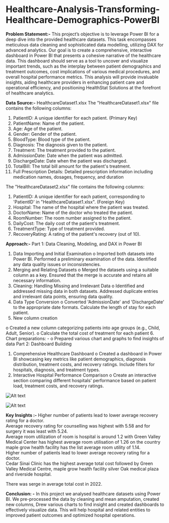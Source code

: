 # Healthcare-Analysis-Transforming-Healthcare-Demographics-PowerBI

**Problem Statement:-**
This project’s  objective is to leverage Power BI for a deep dive into the provided healthcare datasets. This task encompasses meticulous data cleaning and sophisticated data modelling, utilizing DAX for advanced analytics. Our goal is to create a comprehensive, interactive dashboard in Power BI that presents a cohesive narrative of the healthcare data. This dashboard should serve as a tool to uncover and visualize important trends, such as the interplay between patient demographics and treatment outcomes, cost implications of various medical procedures, and overall hospital performance metrics. This analysis will provide invaluable insights, aiding healthcare providers in enhancing patient care and operational efficiency, and positioning HealthStat Solutions at the forefront of healthcare analytics.


**Data Source:-**
HealthcareDataset1.xlsx
The "HealthcareDataset1.xlsx" file contains the following columns:
1.	PatientID: A unique identifier for each patient. (Primary Key)
2.	PatientName: Name of the patient.
3.	Age: Age of the patient.
4.	Gender: Gender of the patient.
5.	BloodType: Blood type of the patient.
6.	Diagnosis: The diagnosis given to the patient.
7.	Treatment: The treatment provided to the patient.
8.	AdmissionDate: Date when the patient was admitted.
9.	DischargeDate: Date when the patient was discharged.
10.	TotalBill: The total bill amount for the patient's treatment.
11.	Full Prescription Details: Detailed prescription information including medication names, dosages, frequency, and duration

The "HealthcareDataset2.xlsx" file contains the following columns:
1.	PatientID: A unique identifier for each patient, corresponding to 'PatientID' in "HealthcareDataset1.xlsx". (Foreign Key)
2.	Hospital: The name of the hospital where the patient was treated.
3.	DoctorName: Name of the doctor who treated the patient.
4.	RoomNumber: The room number assigned to the patient.
5.	DailyCost: The daily cost of the patient's treatment.
6.	TreatmentType: Type of treatment provided.
7.	RecoveryRating: A rating of the patient's recovery (out of 10).

**Approach:-**
Part 1: Data Cleaning, Modeling, and DAX in Power BI
1.	Data Importing and Initial Examination 
o	Imported both datasets into Power BI. Performed a preliminary examination of the data. Identified any data quality issues or inconsistencies.
2.	Merging and Relating Datasets 
o	Merged the datasets using a suitable column as a key. Ensured that the merge is accurate and retains all necessary information.
3.	Cleaning: Handling Missing and Irrelevant Data 
o	Identified and addressed missing data in both datasets. Addressed duplicate entries and irrelevant data points, ensuring data quality.
4.	Data Type Conversion 
o	Converted 'AdmissionDate' and 'DischargeDate' to the appropriate date formats. Calculate the length of stay for each patient.
5.	New column creation

o	Created a new column categorizing patients into age groups (e.g., Child, Adult, Senior). 
o	Calculate the total cost of treatment for each patient 
6.	Chart preparations: -
o	Prepared various chart and graphs to find insights of data
Part 2: Dashboard Building
1.	Comprehensive Healthcare Dashboard 
o	Created a dashboard in Power BI showcasing key metrics like patient demographics, diagnosis distribution, treatment costs, and recovery ratings. Include filters for hospitals, diagnosis, and treatment types.
2.	Interactive Hospital Performance Comparison 
o	Create an interactive section comparing different hospitals' performance based on patient load, treatment costs, and recovery ratings.

 ![Alt text]([image_url](https://drive.google.com/file/d/1xrQwlxjijoKTuT83LzffD-tdrLzywOJo/view?usp=sharing))

 ![Alt text]([image_url](https://drive.google.com/file/d/1EKm_a1HQsNBpG_uBzWZUBdYpVn7BElpy/view?usp=sharing))


**Key Insights :-**
Higher number of patients lead to lower average recovery rating for a doctor.   
Average recovery rating for counselling was highest with 5.58 and for surgery it was least with 5.24.   
Average room utilization of room is hospital is around 1.2 with Green Valley Medical Center has highest average room utilisation of 1.26 on the country maple grow health facility has the list average room utility of 1.14.   
Higher number of patients lead to lower average recovery rating for a doctor.   
Cedar Sinai Clinic has the highest average total cost followed by Green Valley Medical Centre, maple grow health facility silver Oak medical plaza and riverside hospital.   

There was serge in average total cost in 2022.   

**Conclusion: -**
In this project we analysed healthcare datasets using Power BI. We pre-processed the data by cleaning and mean amputation, created new columns,
Drew various charts to find insight and created dashboards to effectively visualize data.
This will help hospital and related entities to improved patient outcomes and optimized hospital operations.
